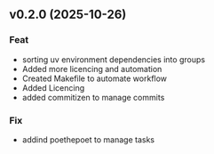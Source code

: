 ## v0.2.0 (2025-10-26)

### Feat

- sorting uv environment dependencies into groups
- Added more licencing and automation
- Created Makefile to automate workflow
- Added Licencing
- added commitizen to manage commits

### Fix

- addind poethepoet to manage tasks
